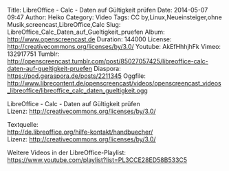 Title: LibreOffice - Calc - Daten auf Gültigkeit prüfen
Date: 2014-05-07 09:47
Author: Heiko
Category: Video
Tags: CC by,Linux,Neueinsteiger,ohne Musik,screencast,LibreOffice,Calc
Slug: LibreOffice_Calc_Daten_auf_Gueltigkeit_pruefen
Album: http://www.openscreencast.de
Duration: 144000
License: http://creativecommons.org/licenses/by/3.0/
Youtube: AkEfHhhjhFk
Vimeo: 132917751
Tumblr: http://openscreencast.tumblr.com/post/85027057425/libreoffice-calc-daten-auf-gueltigkeit-pruefen
Diaspora: https://pod.geraspora.de/posts/2211345
Oggfile: http://www.librecontent.de/openscreencast/videos/openscreencast_videos_libreoffice/libreoffice_calc_daten_gueltigkeit.ogg

LibreOffice - Calc - Daten auf Gültigkeit prüfen  
Lizenz: <http://creativecommons.org/licenses/by/3.0/>  
  
Textquelle:  
<http://de.libreoffice.org/hilfe-kontakt/handbuecher/>  
Lizenz: <http://creativecommons.org/licenses/by/3.0/>  
  
Weitere Videos in der LibreOffice-Playlist:
<https://www.youtube.com/playlist?list=PL3CCE28ED58B533C5>  
  


